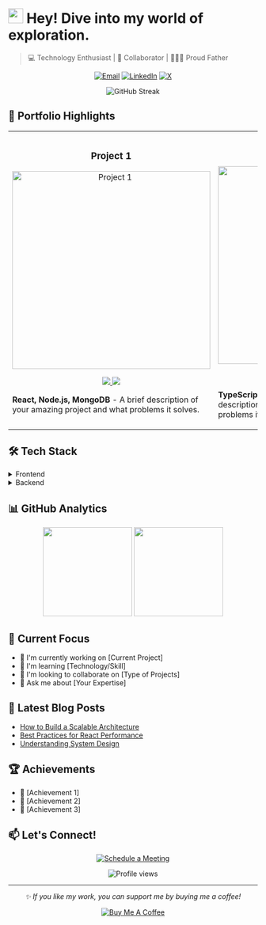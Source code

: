 # <img src="https://media.giphy.com/media/hvRJCLFzcasrR4ia7z/giphy.gif" width="30px"> Hey! Dive into my world of exploration.

> 💻 Technology Enthusiast | 🤝 Collaborator | 👨‍👩‍👧 Proud Father

<p align="center">
  <a href="mailto:kumar.umesh0510@gmail.com"><img src="https://img.shields.io/badge/Email-D14836?style=for-the-badge&logo=gmail&logoColor=white" alt="Email"></a>
  <a href="https://www.linkedin.com/in/umesh-dewangan"><img src="https://img.shields.io/badge/LinkedIn-0077B5?style=for-the-badge&logo=linkedin&logoColor=white" alt="LinkedIn"></a>
  <a href="https://x.com/kumar_umesh0510"><img src="https://img.shields.io/badge/X-1DA1F2?style=for-the-badge&logo=x&logoColor=white" alt="X"></a>
</p>

<p align="center">
  <img src="https://github-readme-streak-stats.herokuapp.com/?user=kumar-umesh0510&theme=dark" alt="GitHub Streak">
</p>

## 💼 Portfolio Highlights

<table>
  <tr>
    <td width="50%">
      <h3 align="center">Project 1</h3>
      <p align="center">
        <a href="https://github.com/username/project1" target="_blank">
          <img src="https://via.placeholder.com/400x200" width="400" alt="Project 1"/>
        </a>
        <p align="center">
          <a href="https://github.com/username/project1" target="_blank">
            <img src="https://img.shields.io/badge/Code-080808?style=for-the-badge&logo=github&logoColor=white">
          </a>
          <a href="https://project1-demo.com" target="_blank">
            <img src="https://img.shields.io/badge/Live-00B9FF?style=for-the-badge&logo=webpack&logoColor=white">
          </a>
        </p>
        <p><strong>React, Node.js, MongoDB</strong> - A brief description of your amazing project and what problems it solves.</p>
      </p>
    </td>
    <td width="50%">
      <h3 align="center">Project 2</h3>
      <p align="center">
        <a href="https://github.com/username/project2" target="_blank">
          <img src="https://via.placeholder.com/400x200" width="400" alt="Project 2"/>
        </a>
        <p align="center">
          <a href="https://github.com/username/project2" target="_blank">
            <img src="https://img.shields.io/badge/Code-080808?style=for-the-badge&logo=github&logoColor=white">
          </a>
          <a href="https://project2-demo.com" target="_blank">
            <img src="https://img.shields.io/badge/Live-00B9FF?style=for-the-badge&logo=webpack&logoColor=white">
          </a>
        </p>
        <p><strong>TypeScript, Next.js, PostgreSQL</strong> - A brief description of your amazing project and what problems it solves.</p>
      </p>
    </td>
  </tr>
</table>

## 🛠️ Tech Stack

<details>
<summary>Frontend</summary>

```javascript
const frontend = {
  languages: ['JavaScript', 'TypeScript', 'HTML', 'CSS'],
  frameworks: ['React', 'Next.js', 'Vue.js'],
  styling: ['Tailwind CSS', 'Styled Components', 'SASS'],
  testing: ['Jest', 'React Testing Library', 'Cypress']
}
```
</details>

<details>
<summary>Backend</summary>

```javascript
const backend = {
  languages: ['Node.js', 'Python', 'Java'],
  frameworks: ['Express.js', 'NestJS', 'Django'],
  databases: ['PostgreSQL', 'MongoDB', 'Redis'],
  tools: ['Docker', 'Kubernetes', 'AWS']
}
```
</details>

## 📊 GitHub Analytics

<p align="center">
  <img height="180em" src="https://github-readme-stats.vercel.app/api?username=your-username&show_icons=true&theme=github_dark&hide_border=true&date_format=M%20j%5B%2C%20Y%5D&&count_private=true&include_all_commits=true"/>
  <img height="180em" src="https://github-readme-stats.vercel.app/api/top-langs/?username=your-username&theme=github_dark&hide_border=true&layout=compact&langs_count=8"/>
</p>

## 🎯 Current Focus

- 🔭 I'm currently working on [Current Project]
- 🌱 I'm learning [Technology/Skill]
- 👯 I'm looking to collaborate on [Type of Projects]
- 💬 Ask me about [Your Expertise]

## 📝 Latest Blog Posts

<!-- BLOG-POST-LIST:START -->
- [How to Build a Scalable Architecture](https://yourblog.com/post1)
- [Best Practices for React Performance](https://yourblog.com/post2)
- [Understanding System Design](https://yourblog.com/post3)
<!-- BLOG-POST-LIST:END -->

## 🏆 Achievements

- 🎉 [Achievement 1]
- 🌟 [Achievement 2]
- 🏅 [Achievement 3]

## 📫 Let's Connect!

<p align="center">
  <a href="https://calendly.com/your-username">
    <img src="https://img.shields.io/badge/Schedule%20a%20Meeting-4285F4?style=for-the-badge&logo=google-calendar&logoColor=white" alt="Schedule a Meeting">
  </a>
</p>

<p align="center">
  <img src="https://komarev.com/ghpvc/?username=your-username&label=Profile%20views&color=0e75b6&style=flat" alt="Profile views">
</p>

---

<p align="center">
  <i>✨ If you like my work, you can support me by buying me a coffee!</i>
</p>
<p align="center">
  <a href="https://www.buymeacoffee.com/your-username">
    <img src="https://img.shields.io/badge/Buy%20Me%20a%20Coffee-ffdd00?style=for-the-badge&logo=buy-me-a-coffee&logoColor=black" alt="Buy Me A Coffee">
  </a>
</p>
